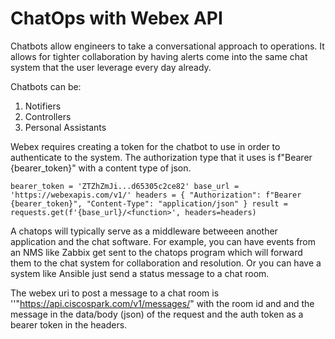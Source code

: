 # ChatOps with Webex API

Chatbots allow engineers to take a conversational approach to operations. It allows for tighter collaboration by having alerts come into the same chat system that the user leverage every day already. 

Chatbots can be:
1. Notifiers
2. Controllers
3. Personal Assistants

Webex requires creating a token for the chatbot to use in order to authenticate to the system. The authorization type that it uses is f"Bearer {bearer_token}" with a content type of json.

`
    bearer_token = 'ZTZhZmJi...d65305c2ce82'
    base_url = 'https://webexapis.com/v1/'
    headers = {
        "Authorization": f"Bearer {bearer_token}",
        "Content-Type": "application/json"
    }
    result = requests.get(f'{base_url}/<function>', headers=headers)
`

A chatops will typically serve as a middleware betweeen another application and the chat software. For example, you can have events from an NMS like Zabbix get sent to the chatops program which will forward them to the chat system for collaboration and resolution. Or you can have a system like Ansible just send a status message to a chat room. 

The webex uri to post a message to a chat room is
''"https://api.ciscospark.com/v1/messages/" with the room id and and the message in the data/body (json) of the request and the auth token as a bearer token in the headers. 